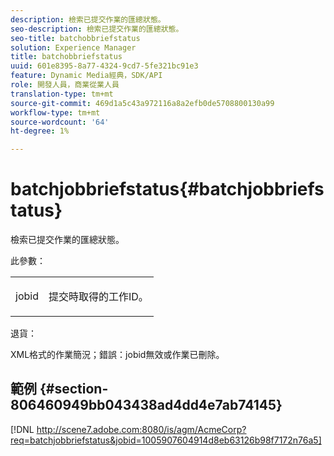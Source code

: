 ```yaml
---
description: 檢索已提交作業的匯總狀態。
seo-description: 檢索已提交作業的匯總狀態。
seo-title: batchobbriefstatus
solution: Experience Manager
title: batchobbriefstatus
uuid: 601e8395-8a77-4324-9cd7-5fe321bc91e3
feature: Dynamic Media經典，SDK/API
role: 開發人員，商業從業人員
translation-type: tm+mt
source-git-commit: 469d1a5c43a972116a8a2efb0de5708800130a99
workflow-type: tm+mt
source-wordcount: '64'
ht-degree: 1%

---
```



# batchjobbriefstatus{#batchjobbriefstatus}

檢索已提交作業的匯總狀態。

此參數：

<table id="simpletable_86E581DBB352479CB4CB531434D91E83"> 
 <tr class="strow"> 
  <td class="stentry"> <p> <span class="codeph"> jobid  </span> </p> </td> 
  <td class="stentry"> <p>提交時取得的工作ID。 </p> </td> 
 </tr> 
</table>

退貨：

XML格式的作業簡況；錯誤：jobid無效或作業已刪除。

## 範例 {#section-806460949bb043438ad4dd4e7ab74145}

[!DNL http://scene7.adobe.com:8080/is/agm/AcmeCorp?req=batchjobbriefstatus&jobid=1005907604914d8eb63126b98f7172n76a5]
